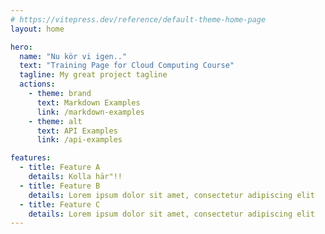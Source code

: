 ```yaml
---
# https://vitepress.dev/reference/default-theme-home-page
layout: home

hero:
  name: "Nu kör vi igen.."
  text: "Training Page for Cloud Computing Course"
  tagline: My great project tagline
  actions:
    - theme: brand
      text: Markdown Examples
      link: /markdown-examples
    - theme: alt
      text: API Examples
      link: /api-examples

features:
  - title: Feature A
    details: Kolla här"!!
  - title: Feature B
    details: Lorem ipsum dolor sit amet, consectetur adipiscing elit
  - title: Feature C
    details: Lorem ipsum dolor sit amet, consectetur adipiscing elit
---
```



